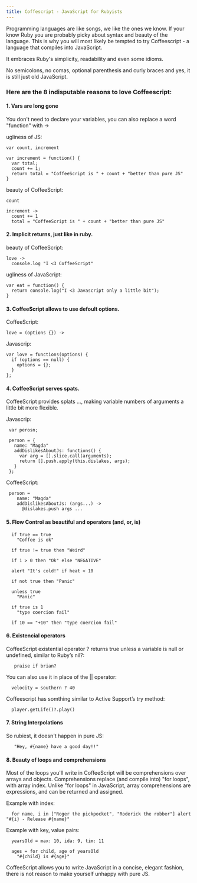 ```yaml
--- 
title: Coffescript - JavaScript for Rubyists
---
```




Programming languages are like songs, we like the ones we know. If your know Ruby you are probably picky about syntax and beauty of the language. This is why you will most likely be tempted to try Coffeescript -  a language that compiles into JavaScript. 

It embraces Ruby's simplicity, readability and even some idioms.

No semicolons, no comas, optional parenthesis and curly braces and yes, it is still just old JavaScript.


### Here are the 8 indisputable reasons to love Coffeescript:



#### 1. Vars are long gone

You don't need to declare your variables, you can also replace a word "function" with ->

ugliness of JS:

    var count, increment

    var increment = function() {
      var total;
      count += 1;
      return total = "CoffeeScript is " + count + "better than pure JS"
    }

beauty of CoffeeScript:

    count

    increment ->
      count += 1
      total = "CoffeeScript is " + count + "better than pure JS"



#### 2. Implicit returns, just like in ruby.

beauty of CoffeeScript:

    love -> 
      console.log "I <3 CoffeeScript"


ugliness  of JavaScript:


    var eat = function() {
      return console.log("I <3 Javascript only a little bit");
    }


#### 3. CoffeeScript allows to use defoult options.

CoffeeScript:

    love = (options {}) ->

Javascrip:
    
    var love = functions(options) {
      if (options == null) {
        options = {};
      }
    };


#### 4. CoffeeScript serves spats.

CoffeeScript provides splats ..., making variable numbers of arguments a little bit more flexible.


Javascrip:

     var perosn;

     person = {
       name: "Magda"
       addDislikesAboutJs: functions() {
         var arg = [].slice.call(arguments);
         return [].push.apply(this.dislakes, args);
       }
     };

CoffeeScript:
     
     person = 
        name: "Magda"
        addDislikesAboutJs: (args...) ->
          @dislakes.push args ...



#### 5. Flow Control as beautiful and operators  (and, or, is)


      if true == true
        "Coffee is ok"

      if true != true then "Weird"

      if 1 > 0 then "Ok" else "NEGATIVE"

      alert "It's cold!" if heat < 10

      if not true then "Panic"

      unless true
        "Panic"

      if true is 1
        "type coercion fail"

      if 10 == "+10" then "type coercion fail"


#### 6.  Existencial operators

CoffeeScript existential operator ? returns true unless a variable is null or undefined, similar to Ruby’s nil?:


       praise if brian?

You can also use it in place of the || operator:   

      velocity = southern ? 40

Coffeescript has somthing similar to Active Support’s try method:

      player.getLife()?.play()


#### 7. String Interpolations

So rubiest, it doesn't happen in pure JS:

       "Hey, #{name} have a good day!!"  


#### 8. Beauty of loops and comprehensions

Most of the loops you'll write in CoffeeScript will be comprehensions over arrays and objects. Comprehensions replace (and compile into) "for loops", with array index. Unlike "for loops" in JavaScript, array comprehensions are expressions, and can be returned and assigned.

Example with index:

      for name, i in ["Roger the pickpocket", "Roderick the robber"] alert "#{i} - Release #{name}"


Example with key, value pairs:

      yearsOld = max: 10, ida: 9, tim: 11

      ages = for child, age of yearsOld
        "#{child} is #{age}"



CoffeeScript allows you to write JavaScript in a concise, elegant fashion, there is not reason to make yourself unhappy with pure JS.
      

     
      
   

